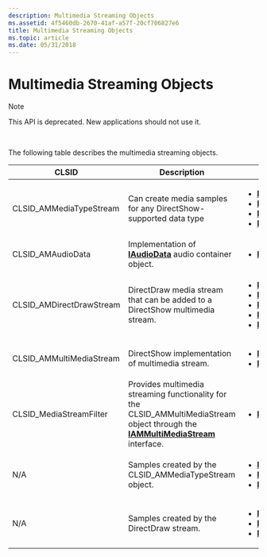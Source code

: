 ```yaml
---
description: Multimedia Streaming Objects
ms.assetid: 4f5460db-2670-41af-a57f-20cf706827e6
title: Multimedia Streaming Objects
ms.topic: article
ms.date: 05/31/2018
---
```


# Multimedia Streaming Objects

> [!Note]  
> This API is deprecated. New applications should not use it.

 

The following table describes the multimedia streaming objects.




| CLSID | Description | Interfaces supported | 
|-------|-------------|----------------------|
| CLSID_AMMediaTypeStream | Can create media samples for any DirectShow-supported data type | <ul><li><a href="/previous-versions/windows/desktop/api/amstream/nn-amstream-iammediastream"><strong>IAMMediaStream</strong></a></li><li><a href="/previous-versions/windows/desktop/api/mmstream/nn-mmstream-imediastream"><strong>IMediaStream</strong></a></li><li><a href="/windows/desktop/api/Strmif/nn-strmif-ipin"><strong>IPin</strong></a></li><li><a href="/windows/desktop/api/Strmif/nn-strmif-imeminputpin"><strong>IMemInputPin</strong></a></li></ul> | 
| CLSID_AMAudioData | Implementation of <a href="/previous-versions/windows/desktop/api/austream/nn-austream-iaudiodata"><strong>IAudioData</strong></a> audio container object. | <ul><li><a href="/previous-versions/windows/desktop/api/austream/nn-austream-iaudiodata"><strong>IAudioData</strong></a></li></ul> | 
| CLSID_AMDirectDrawStream | DirectDraw media stream that can be added to a DirectShow multimedia stream. | <ul><li><a href="/previous-versions/windows/desktop/api/amstream/nn-amstream-iammediastream"><strong>IAMMediaStream</strong></a></li><li><a href="/previous-versions/windows/desktop/api/mmstream/nn-mmstream-imediastream"><strong>IMediaStream</strong></a></li><li><a href="/previous-versions/windows/desktop/api/ddstream/nn-ddstream-idirectdrawmediastream"><strong>IDirectDrawMediaStream</strong></a></li><li><a href="/windows/desktop/api/Strmif/nn-strmif-ipin"><strong>IPin</strong></a></li><li><a href="/windows/desktop/api/Strmif/nn-strmif-imeminputpin"><strong>IMemInputPin</strong></a></li></ul> | 
| CLSID_AMMultiMediaStream | DirectShow implementation of multimedia stream. | <ul><li><a href="/previous-versions/windows/desktop/api/amstream/nn-amstream-iammultimediastream"><strong>IAMMultiMediaStream</strong></a></li><li><a href="/previous-versions/windows/desktop/api/mmstream/nn-mmstream-imultimediastream"><strong>IMultiMediaStream</strong></a></li></ul> | 
| CLSID_MediaStreamFilter | Provides multimedia streaming functionality for the CLSID_AMMultiMediaStream object through the <a href="/previous-versions/windows/desktop/api/amstream/nn-amstream-iammultimediastream"><strong>IAMMultiMediaStream</strong></a> interface. | <ul><li><a href="/windows/desktop/api/Strmif/nn-strmif-ibasefilter"><strong>IBaseFilter</strong></a></li></ul> | 
| N/A | Samples created by the CLSID_AMMediaTypeStream object. | <ul><li><a href="/previous-versions/windows/desktop/api/mmstream/nn-mmstream-istreamsample"><strong>IStreamSample</strong></a></li><li><a href="/windows/desktop/api/Strmif/nn-strmif-imediasample"><strong>IMediaSample</strong></a></li><li><a href="/windows/desktop/api/Strmif/nn-strmif-imediasample2"><strong>IMediaSample2</strong></a></li></ul> | 
| N/A | Samples created by the DirectDraw stream. | <ul><li><a href="/previous-versions/windows/desktop/api/mmstream/nn-mmstream-istreamsample"><strong>IStreamSample</strong></a></li><li><a href="/previous-versions/windows/desktop/api/ddstream/nn-ddstream-idirectdrawstreamsample"><strong>IDirectDrawStreamSample</strong></a></li><li><a href="/windows/desktop/api/Strmif/nn-strmif-imediasample"><strong>IMediaSample</strong></a></li></ul> | 




 

 

 



